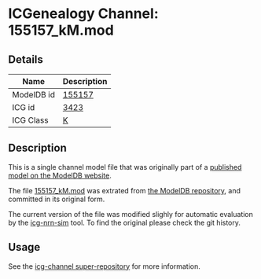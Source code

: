 # ICGenealogy Channel: 155157\_kM.mod

## Details

Name | Description
---- | -----------
ModelDB id | [155157](http://senselab.med.yale.edu/ModelDB/ShowModel.cshtml?model=155157)
ICG id | [3423](http://icg.neurotheory.ox.ac.uk/channels/1/3423)
ICG Class | [K](http://icg.neurotheory.ox.ac.uk/channels/1)

## Description

This is a single channel model file that was originally part of a [published model on the ModelDB website](http://senselab.med.yale.edu/ModelDB/ShowModel.cshtml?model=155157).


The file [155157\_kM.mod](155157_kM.mod) was extrated from [the ModelDB repository](http://senselab.med.yale.edu/ModelDB/ShowModel.cshtml?model=155157), and committed in its original form.

The current version of the file was modified slighly for automatic evaluation by the [icg-nrn-sim](https://github.com/icgenealogy/icg-nrn-sim) tool. To find the original please check the git history.


## Usage

See the [icg-channel super-repository](https://github.com/icgenealogy/icg-channels) for more information.